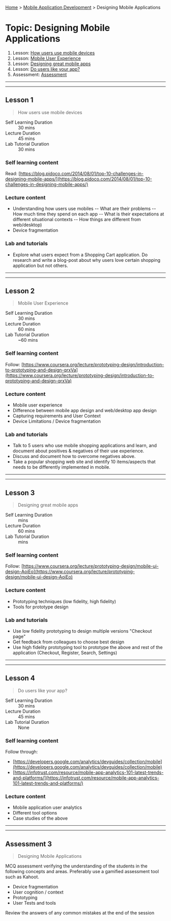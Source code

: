 [Home](../README.md) > [Mobile Application Development](./README.md) > Designing Mobile Applications

# Topic: Designing Mobile Applications

1. Lesson: [How users use mobile devices](#lesson-1)
2. Lesson: [Mobile User Experience](#lesson-2)
3. Lesson: [Designing great mobile apps](#lesson-3)
4. Lesson: [Do users like your app?](#lesson-4)
5. Assessment: [Assessment](#assessment-1)

---

---

## Lesson 1

> How users use mobile devices

<dl>
<dt>Self Learning Duration</dt>
<dd>30 mins</dd>
<dt>Lecture Duration</dt>
<dd>45 mins</dd>
<dt>Lab Tutorial Duration</dt>
<dd>30 mins</dd>
</dl>

### Self learning content

Read: [https://blog.pidoco.com/2014/08/01/top-10-challenges-in-designing-mobile-apps/](https://blog.pidoco.com/2014/08/01/top-10-challenges-in-designing-mobile-apps/)

### Lecture content

- Understanding how users use mobiles
-- What are their problems
-- How much time they spend on each app
-- What is their expectations at different situational contexts
-- How things are different from web/desktop)
- Device fragmentation

### Lab and tutorials

- Explore what users expect from a Shopping Cart application. Do research and write a blog-post about why users love certain shopping application but not others.

---

---

## Lesson 2

> Mobile User Experience

<dl>
<dt>Self Learning Duration</dt>
<dd>30 mins</dd>
<dt>Lecture Duration</dt>
<dd>60 mins</dd>
<dt>Lab Tutorial Duration</dt>
<dd>~60 mins</dd>
</dl>

### Self learning content

Follow: [https://www.coursera.org/lecture/prototyping-design/introduction-to-prototyping-and-design-qrxVa](https://www.coursera.org/lecture/prototyping-design/introduction-to-prototyping-and-design-qrxVa)

### Lecture content

- Mobile user experience
- Difference between mobile app design and web/desktop app design
- Capturing requirements and User Context
- Device Limitations / Device fragmentation

### Lab and tutorials

- Talk to 5 users who use mobile shopping applications and learn, and document about positives & negatives of their use experience.
- Discuss and document how to overcome negatives above.
- Take a popular shopping web site and identify 10 items/aspects that needs to be differently implemented in mobile.

---

---

## Lesson 3

> Designing great mobile apps

<dl>
<dt>Self Learning Duration</dt>
<dd> mins</dd>
<dt>Lecture Duration</dt>
<dd>60 mins</dd>
<dt>Lab Tutorial Duration</dt>
<dd> mins</dd>
</dl>

### Self learning content

Follow: [https://www.coursera.org/lecture/prototyping-design/mobile-ui-design-AoiEo](https://www.coursera.org/lecture/prototyping-design/mobile-ui-design-AoiEo)

### Lecture content

- Prototyping techniques (low fidelity, high fidelity)
- Tools for prototype design

### Lab and tutorials

- Use low fidelity prototyping to design multiple versions "Checkout page"
- Get feedback from colleagues to choose best design
- Use high fidelity prototyping tool to prototype the above and rest of the application (Checkout, Register, Search, Settings)

---

---

## Lesson 4

> Do users like your app?

<dl>
<dt>Self Learning Duration</dt>
<dd>30 mins</dd>
<dt>Lecture Duration</dt>
<dd>45 mins</dd>
<dt>Lab Tutorial Duration</dt>
<dd>None</dd>
</dl>

### Self learning content

Follow through:
- [https://developers.google.com/analytics/devguides/collection/mobile](https://developers.google.com/analytics/devguides/collection/mobile)
- [https://infotrust.com/resource/mobile-app-analytics-101-latest-trends-and-platforms/](https://infotrust.com/resource/mobile-app-analytics-101-latest-trends-and-platforms/)

### Lecture content

- Mobile application user analytics
- Different tool options
- Case studies of the above

---

---

## Assessment 3

> Designing Mobile Applications

MCQ assessment verifying the understanding of the students in the following concepts and areas. Preferably use a gamified assessment tool such as Kahoot.

 - Device fragmentation
 - User cognition / context
 - Prototyping
 - User Tests and tools

Review the answers of any common mistakes at the end of the session